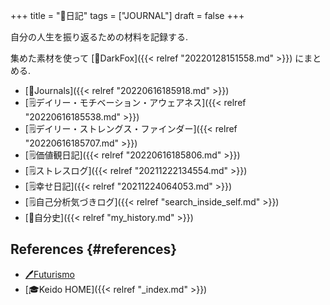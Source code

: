 +++
title = "📓日記"
tags = ["JOURNAL"]
draft = false
+++

自分の人生を振り返るための材料を記録する.

集めた素材を使って [🦊DarkFox]({{< relref "20220128151558.md" >}}) にまとめる.

-   [📁Journals]({{< relref "20220616185918.md" >}})
-   [🗒デイリー・モチベーション・アウェアネス]({{< relref "20220616185538.md" >}})
-   [🗒デイリー・ストレングス・ファインダー]({{< relref "20220616185707.md" >}})
-   [🗒価値観日記]({{< relref "20220616185806.md" >}})
-   [🗒ストレスログ]({{< relref "20211222134554.md" >}})
-   [🗒幸せ日記]({{< relref "20211224064053.md" >}})
-   [🗒自己分析気づきログ]({{< relref "search_inside_self.md" >}})
-   [🦊自分史]({{< relref "my_history.md" >}})


## References {#references}

-   [🖊Futurismo](https://futurismo.biz/)
-   [🎓Keido HOME]({{< relref "_index.md" >}})
